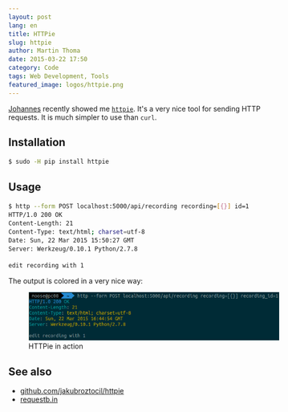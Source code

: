 ```yaml
---
layout: post
lang: en
title: HTTPie
slug: httpie
author: Martin Thoma
date: 2015-03-22 17:50
category: Code
tags: Web Development, Tools
featured_image: logos/httpie.png
---
```

[Johannes](http://schickling.me/) recently showed me [`httpie`](https://github.com/jakubroztocil/httpie). It's a very nice tool for sending HTTP requests.
It is much simpler to use than `curl`.

## Installation

```bash
$ sudo -H pip install httpie
```

## Usage

```bash
$ http --form POST localhost:5000/api/recording recording=[{}] id=1
HTTP/1.0 200 OK
Content-Length: 21
Content-Type: text/html; charset=utf-8
Date: Sun, 22 Mar 2015 15:50:27 GMT
Server: Werkzeug/0.10.1 Python/2.7.8

edit recording with 1
```

The output is colored in a very nice way:

<figure class="aligncenter">
            <a href="../images/2015/03/httpie-request.png"><img src="../images/2015/03/httpie-request.png" alt="HTTPie in action" style="max-width:500px;" class=""/></a>
            <figcaption class="text-center">HTTPie in action</figcaption>
        </figure>


## See also

* [github.com/jakubroztocil/httpie](https://github.com/jakubroztocil/httpie)
* [requestb.in](http://requestb.in/)
